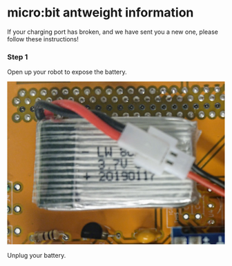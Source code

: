 # micro:bit antweight information

If your charging port has broken, and we have sent you a new one, please follow these instructions!

### Step 1
Open up your robot to expose the battery.

![battery in robot](.\battery1.JPG "battery in robot")

Unplug your battery.
